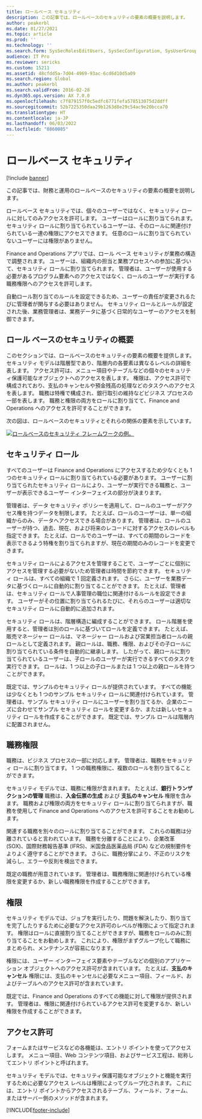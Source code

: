 ```yaml
---
title: ロールベース セキュリティ
description: この記事では、ロールベースのセキュリティの要素の概要を説明します。
author: peakerbl
ms.date: 01/27/2021
ms.topic: article
ms.prod: ''
ms.technology: ''
ms.search.form: SysSecRolesEditUsers, SysSecConfiguration, SysUserGroupInfo, SysSecRoleExcludeUsers
audience: IT Pro
ms.reviewer: sericks
ms.custom: 15211
ms.assetid: 48cfdd5a-7d04-4969-93ac-6cd6d10d5a09
ms.search.region: Global
ms.author: peakerbl
ms.search.validFrom: 2016-02-28
ms.dyn365.ops.version: AX 7.0.0
ms.openlocfilehash: c7f879157f0c5edfc6771fefa578513075d2ddff
ms.sourcegitcommit: 52b7225350daa29b1263d8e29c54ac9e20bcca70
ms.translationtype: HT
ms.contentlocale: ja-JP
ms.lasthandoff: 06/03/2022
ms.locfileid: "8860085"
---
```

# <a name="role-based-security"></a>ロールベース セキュリティ

[!include [banner](../includes/banner.md)]

この記事では、財務と運用のロールベースのセキュリティの要素の概要を説明します。 

ロールベース セキュリティでは、個々のユーザーではなく、セキュリティ ロールに対してのみアクセスを許可します。 ユーザーはロールに割り当てられます。 セキュリティ ロールに割り当てられているユーザーは、そのロールに関連付けられている一連の権限にアクセスできます。 任意のロールに割り当てられていないユーザーには権限がありません。 

Finance and Operations アプリでは、ロール ベース セキュリティが業務の構造で調整されます。 ユーザーは、組織内の担当と業務プロセスへの参加に基づいて、セキュリティ ロールに割り当てられます。 管理者は、ユーザーが使用する必要があるプログラム要素へのアクセスではなく、ロールのユーザーが実行する職務権限へのアクセスを許可します。 

自動ロール割り当てのルールを設定できるため、ユーザーの責任が変更されるたびに管理者が関与する必要はありません。 セキュリティ ロールとルールが設定された後、業務管理者は、業務データに基づく日常的なユーザーのアクセスを制御できます。

## <a name="overview-of-role-based-security"></a>ロール ベースのセキュリティの概要

このセクションでは、ロールベースのセキュリティの要素の概要を提供します。 セキュリティ モデルは階層型であり、階層内の各要素は異なるレベルの詳細を表します。 アクセス許可は、メニュー項目やテーブルなどの個々のセキュリティ保護可能なオブジェクトへのアクセスを表します。 権限は、アクセス許可で構成されており、支払のキャンセルや預金残高の処理などのタスクへのアクセスを表します。 職務は特権で構成され、銀行取引の維持などビジネス プロセスの一部を表します。 職務と権限の両方をロールに割り当てて、Finance and Operations へのアクセスを許可することができます。 

次の図は、ロールベースのセキュリティとそれらの関係の要素を示しています。 

[![ロールベースのセキュリティ フレームワークの例。](./media/rbs.png)](./media/rbs.png)

## <a name="security-roles"></a>セキュリティ ロール

すべてのユーザーは Finance and Operations にアクセスするため少なくとも 1 つのセキュリティ ロールに割り当てられている必要があります。 ユーザーに割り当てられたセキュリティ ロールにより、ユーザーが実行できる職務と、ユーザーが表示できるユーザー インターフェイスの部分が決まります。 

管理者は、データ セキュリティ ポリシーを適用して、ロールのユーザーがアクセス権を持つデータを制限します。 たとえば、ロールのユーザーは、単一の組織からのみ、データへアクセスできる場合があります。 管理者は、ロールのユーザーが持つ、過去、現在、および将来のレコードに対するアクセスのレベルも指定できます。 たとえば、ロールでのユーザーは、すべての期間のレコードを表示できるよう特権を割り当てられますが、現在の期間のみのレコードを変更できます。 

セキュリティ ロールによるアクセスを管理することで、ユーザーごとに個別にアクセスを管理する必要がないため管理者は時間を節約できます。 セキュリティ ロールは、すべての組織で 1 回定義されます。 さらに、ユーザーを業務データに基づくロールに自動的に割り当てることができます。 たとえば、管理者は、セキュリティ ロールで人事管理の職位に関連付けるルールを設定できます。 ユーザーがその位置に割り当てられるたびに、それらのユーザーは適切なセキュリティ ロールに自動的に追加されます。 

セキュリティ ロールは、階層構造に編成することができます。 ロール階層を使用すると、管理者は別のロールに基づいてロールを定義できます。 たとえば、販売マネージャー ロールは、マネージャー ロールおよび営業担当者ロールの親ロールとして定義されます。 親ロールは、職務、権限、およびその子ロールに割り当てられている条件を自動的に継承します。 したがって、親ロールに割り当てられているユーザーは、子ロールのユーザーが実行できるすべてのタスクを実行できます。 ロールは、1 つ以上の子ロールまたは 1 つ以上の親ロールを持つことができます。 

既定では、サンプルのセキュリティ ロールが提供されています。 すべての機能は少なくとも 1 つのサンプル セキュリティ ロールに関連付けられています。 管理者は、サンプル セキュリティ ロールにユーザーを割り当てるか、企業のニーズに合わせてサンプル セキュリティ ロールを変更するか、または新しいセキュリティ ロールを作成することができます。 既定では、サンプル ロールは階層内に配置されません。

## <a name="duties"></a>職務権限
職務は、ビジネス プロセスの一部に対応します。 管理者は、職務をセキュリティ ロールに割り当てます。 1 つの職務権限に、複数のロールを割り当てることができます。 

セキュリティ モデルでは、職務に権限が含まれます。 たとえば、**銀行トランザクションの管理** 職務は、**入金伝票の生成** および **支払のキャンセル** 権限を含みます。 職務および権限の両方をセキュリティ ロールに割り当てられますが、職務を使用して Finance and Operations へのアクセスを許可することをお勧めします。 

関連する職務を別々のロールに割り当てることができます。 これらの職務は分離されていると言われています。 職務を分離することにより、企業改革 (SOX)、国際財務報告基準 (IFRS)、米国食品医薬品局 (FDA) などの規制要件をよりよく遵守することができます。 さらに、職務分掌により、不正のリスクを減らし、エラーや反則を検出できます。 

既定の職務が用意されています。 管理者は、職務権限に関連付けられている権限を変更するか、新しい職務権限を作成することができます。

## <a name="privileges"></a>権限
セキュリティ モデルでは、ジョブを実行したり、問題を解決したり、割り当てを完了したりするために必要なアクセス許可のレベルが権限によって指定されます。 権限はロールに直接割り当てることができますが、職務をロールのみに割り当てることをお勧めします。 これにより、権限がまずグループ化して職務にまとめられ、メンテナンスが容易になります。 

権限には、ユーザー インターフェイス要素やテーブルなどの個別のアプリケーション オブジェクトへのアクセス許可が含まれています。 たとえば、**支払のキャンセル** 権限には、支払のキャンセルに必要なメニュー項目、フィールド、およびテーブルへのアクセス許可が含まれています。 

既定では、Finance and Operations のすべての機能に対して権限が提供されます。 管理者は、権限に関連付けられているアクセス許可を変更するか、新しい権限を作成することができます。

## <a name="permissions"></a>アクセス許可
フォームまたはサービスなどの各機能は、エントリ ポイントを使ってアクセスします。 メニュー項目、Web コンテンツ項目、およびサービス工程は、総称してエントリ ポイントと呼ばれます。 

セキュリティ モデルでは、セキュリティ保護可能なオブジェクトと機能を実行するために必要なアクセス レベルは権限によってグループ化されます。 これには、エントリ ポイントからアクセスされるテーブル、フィールド、フォーム、またはサーバー側のメソッドが含まれます。


[!INCLUDE[footer-include](../../../includes/footer-banner.md)]